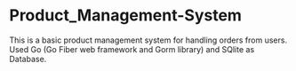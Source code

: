 # Product_Management-System
This is a basic product management system for handling orders from users. Used Go (Go Fiber web framework and Gorm library) and SQlite as Database. 

